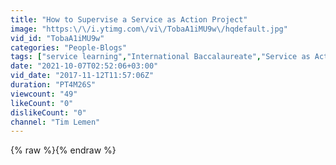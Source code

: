 ```yaml
---
title: "How to Supervise a Service as Action Project"
image: "https:\/\/i.ytimg.com\/vi\/TobaA1iMU9w\/hqdefault.jpg"
vid_id: "TobaA1iMU9w"
categories: "People-Blogs"
tags: ["service learning","International Baccalaureate","Service as Action"]
date: "2021-10-07T02:52:06+03:00"
vid_date: "2017-11-12T11:57:06Z"
duration: "PT4M26S"
viewcount: "49"
likeCount: "0"
dislikeCount: "0"
channel: "Tim Lemen"
---
```

{% raw %}{% endraw %}
